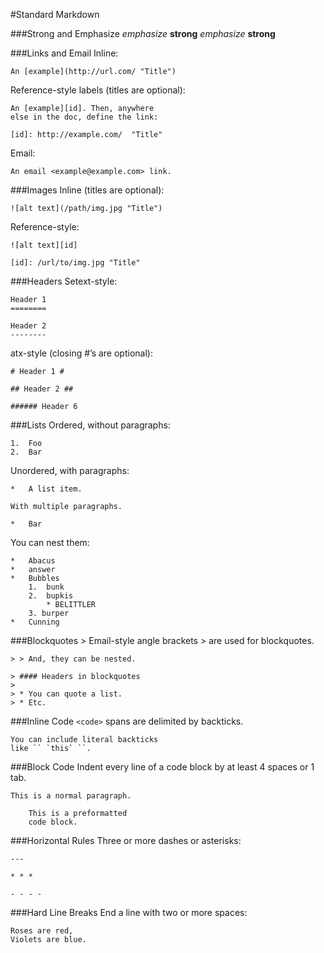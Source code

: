 #Standard Markdown

###Strong and Emphasize
	*emphasize*   **strong**
	_emphasize_   __strong__
	
	
###Links and Email
Inline:  

	An [example](http://url.com/ "Title")
	
Reference-style labels (titles are optional):  

	An [example][id]. Then, anywhere
	else in the doc, define the link:

  	[id]: http://example.com/  "Title"
  	
Email:

	An email <example@example.com> link.
	
	
###Images
Inline (titles are optional):

	![alt text](/path/img.jpg "Title")
	
Reference-style:

	![alt text][id]

	[id]: /url/to/img.jpg "Title"
	
	
###Headers
Setext-style:	

	Header 1
	========

	Header 2
	--------
	
atx-style (closing #’s are optional):

	# Header 1 #

	## Header 2 ##

	###### Header 6
	
###Lists
Ordered, without paragraphs:

	1.  Foo
	2.  Bar
	
Unordered, with paragraphs:


	*   A list item.

    With multiple paragraphs.

	*   Bar
	
You can nest them:

	*   Abacus
   	*   answer
	*   Bubbles
    	1.  bunk
   	 	2.  bupkis
        	* BELITTLER
    	3. burper
	*   Cunning	
	
###Blockquotes
	> Email-style angle brackets
	> are used for blockquotes.
	
	> > And, they can be nested.
	
	> #### Headers in blockquotes
	> 
	> * You can quote a list.
	> * Etc.
	
###Inline Code
	`<code>` spans are delimited
	by backticks.
	
	You can include literal backticks
	like `` `this` ``.
	
###Block Code
Indent every line of a code block by at least 4 spaces or 1 tab.

	This is a normal paragraph.
	
    	This is a preformatted
    	code block.
    	
###Horizontal Rules
Three or more dashes or asterisks:

	---

	* * *

	- - - - 
	
###Hard Line Breaks
End a line with two or more spaces:  

	Roses are red,   
	Violets are blue.
	